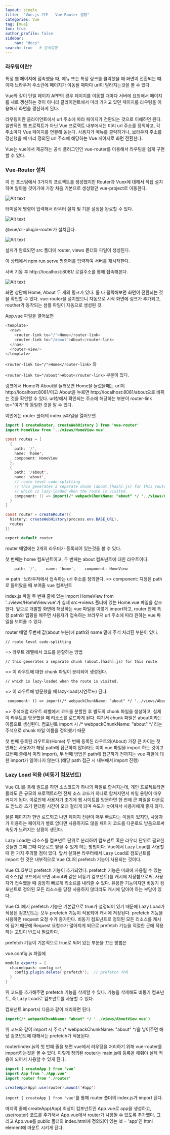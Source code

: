 ```yaml
---
layout: single
title:  "Vue.js 기초 - Vue Router 설정"
categories: Vue
tag: [Vue]
toc: true
author_profile: false
sidebar:
    nav: "docs"
search: true   # 검색설정
---
```



### 라우팅이란?

특정 웹 페이지에 접속했을 때, 메뉴 또는 특정 링크를 클릭했을 때 화면이 전환되는 때.
이때 브라우저 주소란에 페이지가 이동될 때마다 url이 달라지는것을 볼 수 있다.

Vue와 같이 단일 페이지 APP의 경우 페이지를 이동할 때마다 서버에 요청해서 페이지를 새로 갱신하는 것이 아니라 클라이언트에서 미리 가지고 있던 페이지를 라우팅을 이용해서 화면을 갱신하게 된다.

라우팅이란 클라이언트에서 url 주소에 따라 페이지가 전환되는 것으로 이해하면 된다. 
일반적인 웹 프로젝트가 아닌 Vue 프로젝트 내부에서는 미리 url 주소를 정의하고, 각 주소마다 Vue 페이지를 연결해 놓는다.
사용자가 메뉴를 클릭하거나, 브라우저 주소를 갱신했을 때 미리 정의된 url 주소에 해당하는 Vue 페이지로 화면 전환한다.

Vue는 vue에서 제공하는 공식 플러그인인 vue-router를 이용해서 라우팅을 쉽게 구현할 수 있다.


### Vue-Router 설치

이 전 포스팅에서 3가지의 프로젝트를 생성했지만 Router과 Vuex에 대해서 직접 설치하며 알아볼 것이기에 가장 처음 기본으로 생성했던 vue-project로 이동한다.


![Alt text](/assets/images/라우터생성.png)

터미널에 명령어 입력해서 라우터 설치 및 기본 설정을 완료할 수 있다.

![Alt text](/assets/images/라우터히스토리.png)

@vue/cli-plugin-router가 설치된다.

![Alt text](/assets/images/라우터src.png)

설치가 완료되면 src 폴더에 router, views 퐅더와 파일이 생성된다.

이 상태에서 npm run serve 명령어를 입력하여 서버를 재시작한다.

서버 기동 후 http://localhost:8081/ 로컬주소를 통해 접속해본다.


![Alt text](/assets/images/vue화면2.png)

화면 상단에 Home, About 두 개의 링크가 있다.  둘 다 클릭해보면 화면이 전환되는 것을 확인할 수 있다.
vue-router을 설치했으니 자동으로 시작 화면에 링크가 추가되고, routher가 동작되는 샘플 파일이 자동으로 생성된 것. 


App.vue 파일을 열어보면


```java
<template>
  <nav>
    <router-link to="/">Home</router-link>
    <router-link to="/about">About</router-link>
  </nav>
  <router-view/>
</template>
```

`<router-link to="/">Home</router-link>` 와

`<router-link to="/about">About</router-link>` 부분이 있다.

링크에서 Home과 About을 눌러보면 Home을 눌렀을때는 url이 http://localhost:8081/이고
About을 누르면 http://localhost:8081/about으로 바뀌는 것을 확인할 수 있다. url창에서 확인되는 주소에 해당하는 부분이 router-link to="여기"와 동일한 것을 알 수 있다.


이번에는 router 폴더의 index.js파일을 열어보면

```java
import { createRouter, createWebHistory } from 'vue-router'
import HomeView from '../views/HomeView.vue'

const routes = [
  {
    path: '/',
    name: 'home',
    component: HomeView
  },
  {
    path: '/about',
    name: 'about',
    // route level code-splitting
    // this generates a separate chunk (about.[hash].js) for this route
    // which is lazy-loaded when the route is visited.
    component: () => import(/* webpackChunkName: "about" */ '../views/AboutView.vue')
  }
]

const router = createRouter({
  history: createWebHistory(process.env.BASE_URL),
  routes
})

export default router
```
router 배열에는 2개의 라우터가 등록되어 있는것을 볼 수 있다.

첫 번째는 home 컴포넌트이고, 두 번째는 about 컴포넌트에 대한 라우트이다.

```java
    path: '/',    name: 'home',    component: HomeView
```
=> path : 브라우저에서 접속하는 url 주소를 정의한다.
=> component: 지정된 path로 들어왔을 때 보여줄 vue 컴포넌트


index.js 파일 두 번쨰 줄에 있는 import HomeView from '../views/HomeView.vue'가 실제 src->views 폴더에 있는 Home.vue 파일을 참조한다.
앞으로 개발할 화면에 해당하는 vue 파일을 이렇게 import하고, router 안에 특정 path와 맵핑을 해주면 사용자가 접속하는 브라우저 url 주소에 따라 원하는 vue 파일을 보여줄 수 있다.

router 배열 두번쨰 값(about 부분)에 path와 name 밑에 주석 처리된 부분이 있다.

```
// route level code-splitting
```
=> 라우트 레벨에서 코드를 분할하는 방법
```
// this generates a separate chunk (about.[hash].js) for this route
```
=> 이 라우트에 대한 chunk 파일이 분리되어 생성된다.
```
// which is lazy-loaded when the route is visited.
```
=> 이 라우트에 방문했을 때 lazy-load(지연로드) 된다.

```html
 component: () => import(/* webpackChunkName: "about" */ '../views/AboutView.vue')
```
=> 주석처럼 라우트 레벨에서 코드를 분할한 후 별도의 chunk 파일을 생성하고, 실제 이 라우트를 방문했을 때 리소스를 로드하게 된다.
여기서 chunk 파일은 about이라는 이름으로 생성된다. 컴포넌트 import 시 /* webpackChunkName: "about" */ 라는 주석으로 chunk 파일 이름을 정의했기 때문

첫 번째 등록된 라우트와(Home) 두 번째 등록된 라우트의(About) 가장 큰 차이는 첫 번째는 사용자가 해당 path에 접근하지 않더라도 이미 vue 파일을 import 하는 것이고(2번째 줄에서 미리 import), 두 번째 방법은 path에 접근하기 전까지는 vue 파일에 대한 import가 일어나지 않는다.(해당 path 접근 시 내부에서 import 진행)


### Lazy Load 적용 (비동기 컴포넌트)

Vue CLI를 통해 빌드를 하면 소스코드가 하나의 파일로 합쳐지는데, 개인 프로젝트라면 몰라도 큰 규모의 프로젝트라면 전체 소스 코드가 하나로 합쳐지면서 파일 용량이 매우 커지게 된다.
이로인해 사용자가 초기에 웹 사이트를 방문하면 한 번에 큰 파일을 다운로드 받느라 초기 랜더링 시간이 오래 걸리게 되며 속도가 늦여져서 사용자에게 좋지 않다.

물론 페이지가 한번 로드되고 나면 페이지 전환이 매우 빠르다는 이점이 있지만, 사용자가 이용하는 페이지가 별로 없다면 사용하지도 않을 페이지 코드를 다운로드 받음으로써 속도가 느려지는 상황이 생긴다.

Lazy Load는 리소스를 컴포넌트 단위로 분리하여 컴포넌트 혹은 라우터 단위로 필요한 것들만 그때 그때 다운로드 받을 수 있게 하는 방법이다. 
Vue에서 Lazy Load를 사용할 때 한 가지 주의할 점이 있다. 앞서 살펴본 라우터에서 Lazy Load로 컴포넌트를 import 한 것은 내부적으로 Vue CLI의 prefetch 기능이 사용되는 것이다.

Vue CLI3부터 prefetch 기능이 추가되었다. prefetch 기능은 미래에 사용될 수 있는 리소스(앞 코드에서 보면 about과 같은 비동기 컴포넌트)를 캐시에 저장함으로써, 사용자가 접속했을 때 굉장히 빠르게 리소르를 내려줄 수 있다. 유용한 기능이지만 비동기 컴포넌트로 정의된 모든 리소스를 당장 사용하지 않더라도 캐시에 담아야 하는 부담이 있다.

Vue CLI에서 prefetch 기능은 기본값으로 true가 설정되어 있기 때문에 Lazy Load가 적용된 컴포넌트는 모두 prefetch 기능이 적용되어 캐시에 저장된다. 
prefetch 기능을 사용하면 request 요청 수가 증가한다. 비동기 컴포넌트로 정의된 모든 리소스를 캐시에 담기 때문에 Request 요청수가 많아지게 되므로 prefetch 기능을 적절한 곳에 적용하는 고민이 반드시 필요하다.

prefetch 기능이 기본적으로 true로 되어 있는 부분을 끄는 방법은

vue.config.js 파일에

```java
module.exports = {
  chainebpack: config =>{
    config.plugin.delete('prefetch');  // prefetch 삭제
  }
}
```

위 코드를 추가해주면 prefetch 기능을 삭제할 수 있다. 기능을 삭제해도 비동기 컴포넌트, 즉 Lazy Load로 컴포넌트를 사용할 수 있다.

컴포넌트 import시 다음과 같이 처리하면 된다.

```java
import(/* webpackChunkName: "about" */ '../views/AboutView.vue')
```
위 코드와 같이 import 시 주석 /* webpackChunkName: "about" */을 넣어주면 해당 컴포넌트에 대해서는 prefetch가 적용된다. 




router/index.js의 첫 번째 줄을 보면 vue에서 라우팅을 처리하기 위해 vue-router를 import하는것을 볼 수 있다.
이렇게 정의된 router는 main.js에 등록을 해줘야 실제 적용이 되어서 사용할 수 있게 된다.

```java
import { createApp } from 'vue'
import App from './App.vue'
import router from './router'

createApp(App).use(router).mount('#app')

```
`import { createApp } from 'vue'`를 통해 router 폴더의 index.js가 import 된다.

마지막 줄에 createApp(App) 최상이 컴포넌트인 App.vue로 app을 생성하고, use(router) 코드를 주가해서 App.vue에서 router가 사용될 수 있도록 추가했다. 그리고 App.vue를 public 폴더의 index.html에 정의되어 있는 id = 'app'인 html element에 마운트 시키게 된다.
